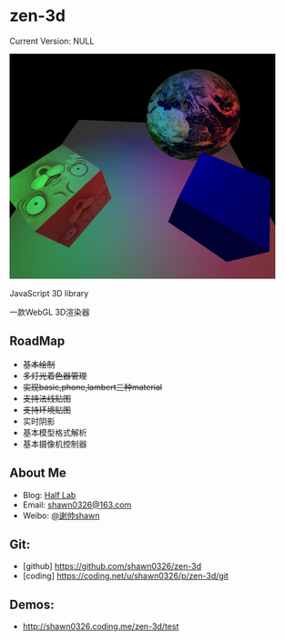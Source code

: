 zen-3d
================================================
Current Version: NULL

![image](./test/resources/screen_shot.png)

JavaScript 3D library

一款WebGL 3D渲染器

RoadMap
--
* ~~基本绘制~~
* ~~多灯光着色器管理~~
* ~~实现basic,phone,lambert三种material~~
* ~~支持法线贴图~~
* ~~支持环境贴图~~
* 实时阴影
* 基本模型格式解析
* 基本摄像机控制器

About Me
--
* Blog: [Half Lab](http://www.halflab.me)
* Email: shawn0326@163.com
* Weibo: [@谢帅shawn](http://weibo.com/shawn0326)

Git:
--
* [github] https://github.com/shawn0326/zen-3d
* [coding] https://coding.net/u/shawn0326/p/zen-3d/git

Demos:
--
* http://shawn0326.coding.me/zen-3d/test
